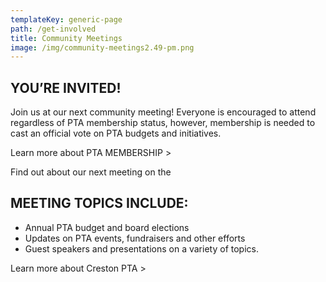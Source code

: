 ```yaml
---
templateKey: generic-page
path: /get-involved
title: Community Meetings
image: /img/community-meetings2.49-pm.png
---
```


## YOU’RE INVITED!

Join us at our next community meeting! Everyone is encouraged to attend regardless of PTA membership status, however, membership is needed to cast an official vote on PTA budgets and initiatives.

Learn more about PTA MEMBERSHIP >

Find out about our next meeting on the <PTA calendar.>

## MEETING TOPICS INCLUDE:

- Annual PTA budget and board elections
- Updates on PTA events, fundraisers and other efforts
- Guest speakers and presentations on a variety of topics.

Learn more about Creston PTA >
